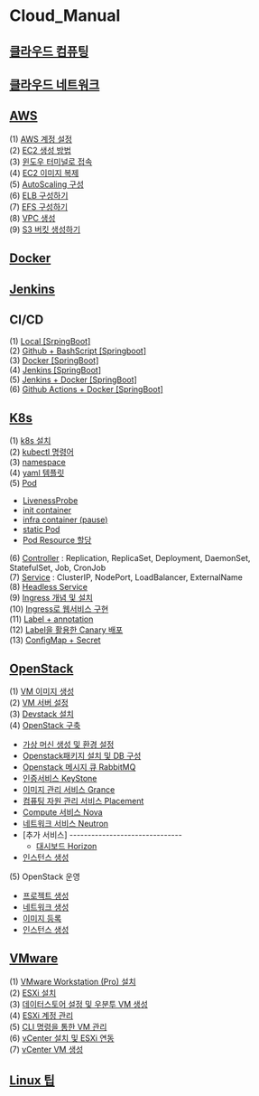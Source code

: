 # Cloud_Manual

## [클라우드 컴퓨팅](./Data/Document/%ED%81%B4%EB%9D%BC%EC%9A%B0%EB%93%9C%20%EC%BB%B4%ED%93%A8%ED%8C%85.md)<br>

## [클라우드 네트워크](./Data/Document/%ED%81%B4%EB%9D%BC%EC%9A%B0%EB%93%9C%20%EB%84%A4%ED%8A%B8%EC%9B%8C%ED%81%AC.md)

## [AWS](./Data/Document/AWS.md)

(1) [AWS 계정 설정](./Data/Document/AWSaccount.md)<br>
(2) [EC2 생성 방법](./Data/Document/EC2.md)<br>
(3) [윈도우 터미널로 접속](./Data/Document/%ED%84%B0%EB%AF%B8%EB%84%90.md)<br>
(4) [EC2 이미지 복제](./Data/Document/EC2_Img.md)<br>
(5) [AutoScaling 구성](./Data/Document/AutoScaling.md)<br>
(6) [ELB 구성하기](./Data/Document/ELB.md)<br>
(7) [EFS 구성하기](./Data/Document/EFS.md)<br>
(8) [VPC 생성](./Data/Document/VPC.md)<br>
(9) [S3 버킷 생성하기](./Data/Document/S3-Bucket.md)<br>

## [Docker](./Data/Document/Docker.md)

## [Jenkins](./Data/Document/Jenkins.md)

## CI/CD

(1) [Local \[SrpingBoot\]](<Data/Document/Local [SpringBoot].md>)\
(2) [Github + BashScript \[Springboot\]](<Data/Document/Github [SpringBoot].md>)\
(3) [Docker \[SpringBoot\]](<Data/Document/Docker [Springboot].md>)\
(4) [Jenkins \[SpringBoot\]](<Data/Document/Jenkins [SpringBooot].md>)\
(5) [Jenkins + Docker \[SpringBoot\]](<Data/Document/Jenkins+Docker [SpringBoot].md>)\
(6) [Github Actions + Docker \[SpringBoot\]](<Data/Document/GithubActions+Docker [SpringBoot].md>)

## [K8s](Data/Document/k8s.md)

(1) [k8s 설치](Data/Document/k8s_설치.md)<br>
(2) [kubectl 명령어](Data/Document/kubectl명령어.md)<br>
(3) [namespace](Data/Document/k8s_namespace.md)<br>
(4) [yaml 템플릿](Data/Document/k8s_yaml.md)<br>
(5) [Pod](Data/Document/k8s_Pod.md)

- [LivenessProbe](Data/Document/k8s_livenessProbe.md)
- [init container](<Data/Document/k8s_init container.md>)
- [infra container (pause)](<Data/Document/k8s_infra container.md>)
- [static Pod](Data/Document/k8s_staticPod.md)
- [Pod Resource 할당](Data/Document/k8s_PodResource.md)

(6) [Controller](Data/Document/k8s_controller.md) : Replication, ReplicaSet, Deployment, DaemonSet, StatefulSet, Job, CronJob<br>
(7) [Service](./Data/Document/k8s_service.md) : ClusterIP, NodePort, LoadBalancer, ExternalName<br>
(8) [Headless Service](./Data/Document/k8s_headlessService.md)<br>
(9) [Ingress 개념 및 설치](./Data/Document/k8s_ingress.md)<br>
(10) [Ingress로 웹서비스 구현](./Data/Document/k8s_ingress_WebServer.md)<br>
(11) [Label + annotation](./Data/Document/k8s_label%2Bannotation.md)<br>
(12) [Label을 활용한 Canary 배포](./Data/Document/k8s_%5Blabel%5Dcanary.md)<br>
(13) [ConfigMap + Secret](./Data/Document/k8s_configmap%20%2B%20secret.md)

## [OpenStack](Data/Document/OpenStack.md)

(1) [VM 이미지 생성](Data/Document/VM.md)\
(2) [VM 서버 설정](Data/Document/openstack-vmset.md)\
(3) [Devstack 설치](Data/Document/Devstack.md)\
(4) [OpenStack 구축](Data/Document/OpenStack구축.md)

- [가상 머신 생성 및 환경 설정](<Data/Document/가상 머신 생성 및 환경 설정.md>)
- [Openstack패키지 설치 및 DB 구성](<Data/Document/Openstack패키지 설치 및 DB 구성.md>)
- [Openstack 메시지 큐 RabbitMQ](<Data/Document/Openstack 메시지 큐 RabbitMQ 설치.md>)
- [인증서비스 KeyStone](Data/Document/Openstack_keystone.md)
- [이미지 관리 서비스 Grance](Data/Document/openstack_glance.md)
- [컴퓨팅 자원 관리 서비스 Placement](Data/Document/openstack_placement.md)
- [Compute 서비스 Nova](Data/Document/openstack_nova.md)
- [네트워크 서비스 Neutron](Data/Document/openstack_neutron.md)
- [추가 서비스] -------------------------------
  - [대시보드 Horizon](Data/Document/openstack_horizon.md)
- [인스턴스 생성](Data/Document/openstack_instance.md)

(5) OpenStack 운영

- [프로젝트 생성](Data/Document/openstack_oper_project.md)
- [네트워크 생성](Data/Document/openstack_oper_network.md)
- [이미지 등록](Data/Document/openstack_oper_image.md)
- [인스턴스 생성](Data/Document/openstack_oper_instance.md)

## [VMware](Data/Document/VMware.md)

(1) [VMware Workstation (Pro) 설치](Data/Document/VMware%20Workstation.md)<br>
(2) [ESXi 설치](Data/Document/ESXi%20설치.md)<br>
(3) [데이터스토어 설정 및 우분투 VM 생성](Data/Document/ESXi-우분투%20VM생성.md)<br>
(4) [ESXi 계정 관리](Data/Document/ESXi-계정관리.md)<br>
(5) [CLI 명령을 통한 VM 관리](Data/Document/ESXi-CLI%20VM%20관리.md)<br>
(6) [vCenter 설치 및 ESXi 연동](Data/Document/vCenter%20설치%20및%20ESXi%20연동.md)<br>
(7) [vCenter VM 생성](Data/Document/vCenter%20VM%20생성.md)

## [Linux 팁](Data/Document/Linux.md)
